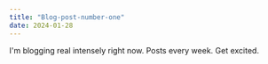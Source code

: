 ```yaml
---
title: "Blog-post-number-one"
date: 2024-01-28
---
```


I'm blogging real intensely right now. Posts every week. Get excited.
